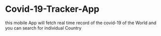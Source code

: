 # Covid-19-Tracker-App
this mobile App will fetch real time record of the covid-19 of the World and you can search for individual Country  
